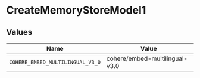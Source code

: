 # CreateMemoryStoreModel1


## Values

| Name                             | Value                            |
| -------------------------------- | -------------------------------- |
| `COHERE_EMBED_MULTILINGUAL_V3_0` | cohere/embed-multilingual-v3.0   |